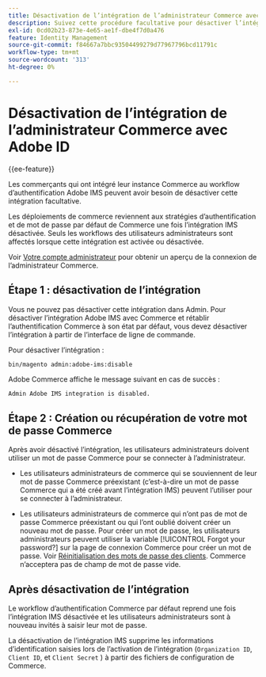 ```yaml
---
title: Désactivation de l’intégration de l’administrateur Commerce avec Adobe ID
description: Suivez cette procédure facultative pour désactiver l’intégration de l’administrateur Adobe Commerce avec Adobe IMS.
exl-id: 0cd02b23-873e-4e65-ae1f-dbe4f7d0a476
feature: Identity Management
source-git-commit: f84667a7bbc93504499279d77967796bcd11791c
workflow-type: tm+mt
source-wordcount: '313'
ht-degree: 0%

---
```


# Désactivation de l’intégration de l’administrateur Commerce avec Adobe ID

{{ee-feature}}

Les commerçants qui ont intégré leur instance Commerce au workflow d’authentification Adobe IMS peuvent avoir besoin de désactiver cette intégration facultative.

Les déploiements de commerce reviennent aux stratégies d’authentification et de mot de passe par défaut de Commerce une fois l’intégration IMS désactivée. Seuls les workflows des utilisateurs administrateurs sont affectés lorsque cette intégration est activée ou désactivée.

Voir [Votre compte administrateur](https://experienceleague.adobe.com/docs/commerce-admin/start/admin/admin-signin.html) pour obtenir un aperçu de la connexion de l’administrateur Commerce.

## Étape 1 : désactivation de l’intégration

Vous ne pouvez pas désactiver cette intégration dans Admin. Pour désactiver l’intégration Adobe IMS avec Commerce et rétablir l’authentification Commerce à son état par défaut, vous devez désactiver l’intégration à partir de l’interface de ligne de commande.

Pour désactiver l’intégration :

```bash
bin/magento admin:adobe-ims:disable
```

Adobe Commerce affiche le message suivant en cas de succès :

```terminal
Admin Adobe IMS integration is disabled.
```

## Étape 2 : Création ou récupération de votre mot de passe Commerce

Après avoir désactivé l’intégration, les utilisateurs administrateurs doivent utiliser un mot de passe Commerce pour se connecter à l’administrateur.

* Les utilisateurs administrateurs de commerce qui se souviennent de leur mot de passe Commerce préexistant (c’est-à-dire un mot de passe Commerce qui a été créé avant l’intégration IMS) peuvent l’utiliser pour se connecter à l’administrateur.

* Les utilisateurs administrateurs de commerce qui n’ont pas de mot de passe Commerce préexistant ou qui l’ont oublié doivent créer un nouveau mot de passe. Pour créer un mot de passe, les utilisateurs administrateurs peuvent utiliser la variable [!UICONTROL Forgot your password?] sur la page de connexion Commerce pour créer un mot de passe. Voir [Réinitialisation des mots de passe des clients](https://experienceleague.adobe.com/docs/commerce-admin/customers/customer-accounts/configure/password-reset.html). Commerce n’acceptera pas de champ de mot de passe vide.

## Après désactivation de l’intégration

Le workflow d’authentification Commerce par défaut reprend une fois l’intégration IMS désactivée et les utilisateurs administrateurs sont à nouveau invités à saisir leur mot de passe.

La désactivation de l’intégration IMS supprime les informations d’identification saisies lors de l’activation de l’intégration (`Organization ID`, `Client ID`, et `Client Secret` ) à partir des fichiers de configuration de Commerce.
